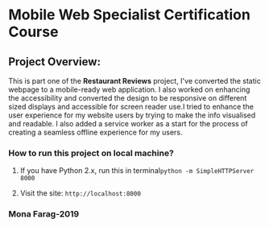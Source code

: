 # Mobile Web Specialist Certification Course

## Project Overview:

This is part one of the **Restaurant Reviews** project, I've converted the static webpage to a mobile-ready web application. I also worked on enhancing the accessibility and converted the design to be responsive on different sized displays and accessible for screen reader use.I tried to enhance the user experience for my website users by trying to make the info visualised and readable. I also added a service worker as a start for the process of creating a seamless offline experience for my users.

### How to run this project on local machine?

1. If you have Python 2.x, run this in terminal`python -m SimpleHTTPServer 8000` 

2. Visit the site: `http://localhost:8000`

### Mona Farag-2019
